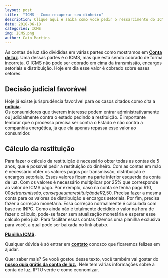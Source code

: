 ```yaml
---
layout: post
title:  "ICMS - Como recuperar seu dinheiro"
description: Clique aqui e saiba como você pedir o ressarcimento do ICMS pago em suas contas, diminuindo seu preço e ainda sendo ressarcido pelos últimos 6 anos
date: 2018-06-18
categories: ICMS
img: ICMS.png
author: Caio Martins
---
```


As contas de luz são divididas em várias partes como mostramos em **[Conta de luz](http://primariaenergia.com/blog/Conta-de-luz-Guia-completo)**. Uma dessas partes é o ICMS, mas que está sendo cobrado de forma incorreta. O ICMS não pode ser cobrado em cima da transmissão, encargos setoriais e distribuição. Hoje em dia esse valor é cobrado sobre esses setores.
 
## Decisão judicial favorável  
  
Hoje já existe jurisprudência favorável para os casos citados como cita a **[notícia]( https://www.em.com.br/app/noticia/economia/2017/04/03/internas_economia,859242/cresce-veto-da-justica-em-cobrancas-de-icms-na-conta-de-luz.shtml).**   
Os consumidores que tiverem interesse podem entrar administrativamente ou judicialmente contra o estado pedindo a restituição. É importante lembrar que o processo precisa ser contra o Estado e não contra a companhia energética, já que ela apenas repassa esse valor ao consumidor.  
  
## Cálculo da restituição  
    
Para fazer o cálculo da restituição é necessário obter todas as contas de 5 anos, que é possível pedir a restituição do dinheiro. Com as contas em mão é necessário obter os valores pagos por transmissão, distribuição e encargos setoriais. Esses valores ficam na parte inferior esquerda da conta de luz. 
Com os valores é necessário multiplicar por 25% que corresponde ao valor de ICMS pago. Por exemplo, caso na conta se tenha pago R$10,00 de transmissão, consegue uma restituição de R$2,50. Precisa fazer a mesma conta para os valores de distribuição e encargos setoriais. Por fim, precisa fazer a correção monetária. Essa correção normalmente é calculada com base no INPC. Como ainda não é totalmente decidido o valor na hora de fazer o cálculo, pode-se fazer sem atualização monetária e esperar esse cálculo pelo juiz.
Para facilitar essas contas fizemos uma planilha exclusiva para você, a qual pode ser baixada no link abaixo.  
   
 **[Planilha ICMS](https://conteudo.primariaenergia.com/fdd2cab38dd594ac669e).**
  
Qualquer dúvida é só entrar em **[contato](http://primariaenergia.com/contact)** conosco que ficaremos felizes em ajudar.

Quer saber mais? Se você gostou desse texto, você também vai gostar do **[nosso guia grátis da conta de luz.](https://conteudo.primariaenergia.com/conta-de-luz)**. Nele tem várias informações sobre a conta de luz, IPTU verde e como economizar.
